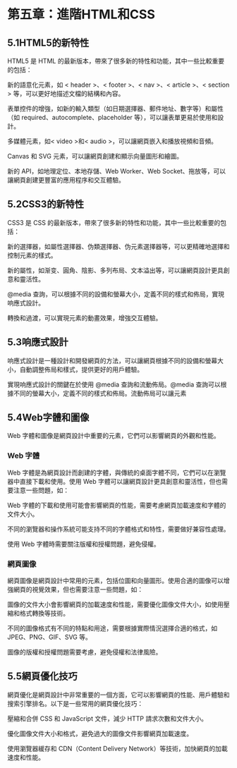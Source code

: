 # 第五章：進階HTML和CSS

## 5.1HTML5的新特性
HTML5 是 HTML 的最新版本，帶來了很多新的特性和功能，其中一些比較重要的包括：

新的語意化元素，如 < header >、< footer >、< nav >、< article >、< section > 等，可以更好地描述文檔的結構和內容。

表單控件的增強，如新的輸入類型（如日期選擇器、郵件地址、數字等）和屬性（如 required、autocomplete、placeholder 等），可以讓表單更易於使用和設計。

多媒體元素，如< video >和< audio >，可以讓網頁嵌入和播放視頻和音頻。
  
Canvas 和 SVG 元素，可以讓網頁創建和顯示向量圖形和繪圖。
  
新的 API，如地理定位、本地存儲、Web Worker、Web Socket、拖放等，可以讓網頁創建更豐富的應用程序和交互體驗。
  
## 5.2CSS3的新特性
CSS3 是 CSS 的最新版本，帶來了很多新的特性和功能，其中一些比較重要的包括：

新的選擇器，如屬性選擇器、伪類選擇器、伪元素選擇器等，可以更精確地選擇和控制元素的樣式。
  
新的屬性，如渐变、圓角、陰影、多列布局、文本溢出等，可以讓網頁設計更具創意和靈活性。
  
@media 查詢，可以根據不同的設備和螢幕大小，定義不同的樣式和佈局，實現响應式設計。
  
轉換和過渡，可以實現元素的動畫效果，增強交互體驗。
  
## 5.3响應式設計
响應式設計是一種設計和開發網頁的方法，可以讓網頁根據不同的設備和螢幕大小，自動調整佈局和樣式，提供更好的用戶體驗。

實現响應式設計的關鍵在於使用 @media 查詢和流動佈局。@media 查詢可以根據不同的螢幕大小，定義不同的樣式和佈局。流動佈局可以讓元素

## 5.4Web字體和圖像
Web 字體和圖像是網頁設計中重要的元素，它們可以影響網頁的外觀和性能。

### Web 字體
Web 字體是為網頁設計而創建的字體，與傳統的桌面字體不同，它們可以在瀏覽器中直接下載和使用。使用 Web 字體可以讓網頁設計更具創意和靈活性，但也需要注意一些問題，如：

Web 字體的下載和使用可能會影響網頁的性能，需要考慮網頁加載速度和字體的文件大小。

不同的瀏覽器和操作系統可能支持不同的字體格式和特性，需要做好兼容性處理。

使用 Web 字體時需要關注版權和授權問題，避免侵權。
### 網頁圖像
網頁圖像是網頁設計中常用的元素，包括位圖和向量圖形。使用合適的圖像可以增強網頁的視覺效果，但也需要注意一些問題，如：

圖像的文件大小會影響網頁的加載速度和性能，需要優化圖像文件大小，如使用壓縮和格式轉換等技術。

不同的圖像格式有不同的特點和用途，需要根據實際情況選擇合適的格式，如 JPEG、PNG、GIF、SVG 等。

圖像的版權和授權問題需要考慮，避免侵權和法律風險。

## 5.5網頁優化技巧
網頁優化是網頁設計中非常重要的一個方面，它可以影響網頁的性能、用戶體驗和搜索引擎排名。以下是一些常用的網頁優化技巧：

壓縮和合併 CSS 和 JavaScript 文件，減少 HTTP 請求次數和文件大小。

優化圖像文件大小和格式，避免過大的圖像文件影響網頁加載速度。

使用瀏覽器緩存和 CDN（Content Delivery Network）等技術，加快網頁的加載速度和性能。
